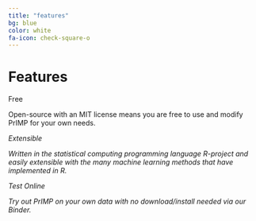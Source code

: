 ```yaml
---
title: "features"
bg: blue
color: white
fa-icon: check-square-o
---
```


# Features

<div class='row display-flex'>

<div class='col-xs-12 col-sm-4 col-md-4 col-lg-4'>
<div class='feature-icon'><i class='fa fa-usd fa-2x'></i></div>
<div class='feature-title'>Free</div>
<p class='feature-body'>Open-source with an MIT license means you are free to use and modify PrIMP for your own needs.</p>
</div>

<div class='col-xs-12 col-sm-4 col-md-4 col-lg-4'>
<div class='feature-icon'><i class='fab fa-r-project fa-2x'></div>
<div class='feature-title'> Extensible </div>
<p class='feature-body'>Written in the statistical computing programming language R-project and easily extensible with the many machine learning methods that have implemented in R. </p>
</div>

<div class='col-xs-12 col-sm-4 col-md-4 col-lg-4'>
<div class='feature-icon'><i class='fa fa-cloud fa-2x'></i></div>
<div class='feature-title'> Test Online </div>
<p class='feature-body'> Try out PrIMP on your own data with no download/install needed via our Binder.</p>
</div>

</div>
